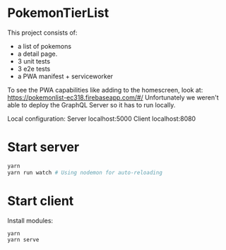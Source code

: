 # PokemonTierList

This project consists of:
 * a list of pokemons
 * a detail page.
 * 3 unit tests
 * 3 e2e tests
 * a PWA manifest + serviceworker

To see the PWA capabilities like adding to the homescreen, look at:
https://pokemonlist-ec318.firebaseapp.com/#/
Unfortunately we weren't able to deploy the GraphQL Server so it has to run locally.

Local configuration:
Server localhost:5000
Client localhost:8080

# Start server

```sh
yarn
yarn run watch # Using nodemon for auto-reloading
```

# Start client
Install modules:

```sh
yarn
yarn serve
```